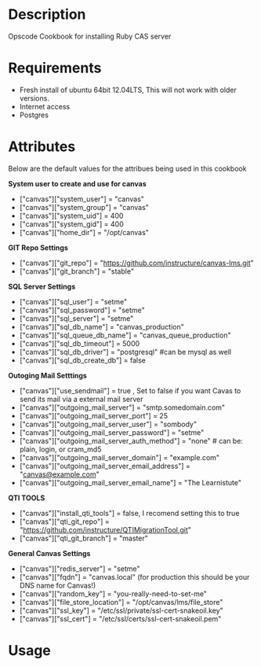 Description
===========

Opscode Cookbook for installing Ruby CAS server

Requirements
============
* Fresh install of ubuntu 64bit 12.04LTS, This will not work with older versions.
* Internet access 
* Postgres

Attributes
==========
Below are the default values for the attribues being used in this cookbook

**System user to create and use for canvas**
* ["canvas"]["system_user"]  = "canvas"
* ["canvas"]["system_group"] = "canvas"
* ["canvas"]["system_uid"]   = 400
* ["canvas"]["system_gid"]   = 400
* ["canvas"]["home_dir"]     = "/opt/canvas"

**GIT Repo Settings**
* ["canvas"]["git_repo"]     = "https://github.com/instructure/canvas-lms.git"
* ["canvas"]["git_branch"]   = "stable"

**SQL Server Settings**
* ["canvas"]["sql_user"]     = "setme"
* ["canvas"]["sql_password"] = "setme"
* ["canvas"]["sql_server"]   = "setme"
* ["canvas"]["sql_db_name"]  = "canvas_production"
* ["canvas"]["sql_queue_db_name"]  = "canvas_queue_production"
* ["canvas"]["sql_db_timeout"]     = 5000
* ["canvas"]["sql_db_driver"]      = "postgresql" #can be mysql as well
* ["canvas"]["sql_db_create_db"]   = false

**Outoging Mail Setttings**
* ["canvas"]["use_sendmail"] = true , Set to false if you want Cavas to send its mail via a external mail server
* ["canvas"]["outgoing_mail_server"] = "smtp.somedomain.com"
* ["canvas"]["outgoing_mail_server_port"] = 25
* ["canvas"]["outgoing_mail_server_user"] = "sombody"
* ["canvas"]["outgoing_mail_server_password"] = "setme"
* ["canvas"]["outgoing_mail_server_auth_method"] = "none" # can be: plain, login, or cram_md5
* ["canvas"]["outgoing_mail_server_domain"] = "example.com"
* ["canvas"]["outgoing_mail_server_email_address"] = "canvas@example.com"
* ["canvas"]["outgoing_mail_server_email_name"] = "The Learnistute"

**QTI TOOLS**
* ["canvas"]["install_qti_tools"] = false, I recomend setting this to true
* ["canvas"]["qti_git_repo"] = "https://github.com/instructure/QTIMigrationTool.git"
* ["canvas"]["qti_git_branch"] = "master"

**General Canvas Settings**
* ["canvas"]["redis_server"] = "setme"
* ["canvas"]["fqdn"] = "canvas.local" (for production this should be your DNS name for Canvas!)
* ["canvas"]["random_key"] = "you-really-need-to-set-me"
* ["canvas"]["file_store_location"] = "/opt/canvas/lms/file_store"
* ["canvas"]["ssl_key"] = "/etc/ssl/private/ssl-cert-snakeoil.key"
* ["canvas"]["ssl_cert"] = "/etc/ssl/certs/ssl-cert-snakeoil.pem"


Usage
=====


